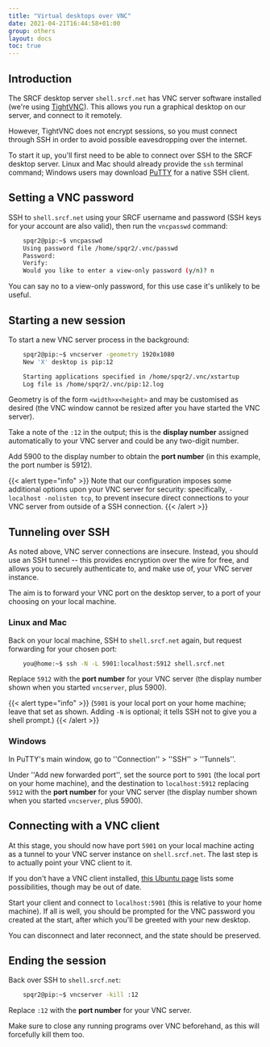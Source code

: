 ```yaml
---
title: "Virtual desktops over VNC"
date: 2021-04-21T16:44:58+01:00
group: others
layout: docs
toc: true
---
```


## Introduction

The SRCF desktop server `shell.srcf.net` has VNC server software
installed (we're using [TightVNC](https://www.tightvnc.com)). This
allows you run a graphical desktop on our server, and connect to it
remotely.

However, TightVNC does not encrypt sessions, so you must connect through
SSH in order to avoid possible eavesdropping over the internet.

To start it up, you'll first need to be able to connect over SSH to the
SRCF desktop server. Linux and Mac should already provide the `ssh`
terminal command; Windows users may download
[PuTTY](https://www.chiark.greenend.org.uk/~sgtatham/putty/) for a
native SSH client.

## Setting a VNC password

SSH to `shell.srcf.net` using your SRCF username and password (SSH keys
for your account are also valid), then run the `vncpasswd` command:

```bash
    spqr2@pip:~$ vncpasswd
    Using password file /home/spqr2/.vnc/passwd
    Password:
    Verify:
    Would you like to enter a view-only password (y/n)? n
```

You can say no to a view-only password, for this use case it's unlikely
to be useful.

## Starting a new session

To start a new VNC server process in the background:

```bash
    spqr2@pip:~$ vncserver -geometry 1920x1080
    New 'X' desktop is pip:12

    Starting applications specified in /home/spqr2/.vnc/xstartup
    Log file is /home/spqr2/.vnc/pip:12.log
```

Geometry is of the form `<width>x<height>` and may be customised as
desired (the VNC window cannot be resized after you have started the VNC
server).

Take a note of the `:12` in the output; this is the **display number**
assigned automatically to your VNC server and could be any two-digit
number.

Add 5900 to the display number to obtain the **port number** (in this
example, the port number is 5912).

{{< alert type="info" >}}
Note that our configuration imposes some additional options upon your
VNC server for security: specifically, `-localhost -nolisten tcp`, to
prevent insecure direct connections to your VNC server from outside of a
SSH connection.
{{<  /alert >}}

## Tunneling over SSH

As noted above, VNC server connections are insecure. Instead, you should
use an SSH tunnel -- this provides encryption over the wire for free,
and allows you to securely authenticate to, and make use of, your VNC
server instance.

The aim is to forward your VNC port on the desktop server, to a port of
your choosing on your local machine.

### Linux and Mac

Back on your local machine, SSH to `shell.srcf.net` again, but request
forwarding for your chosen port:

```bash
    you@home:~$ ssh -N -L 5901:localhost:5912 shell.srcf.net
```

Replace `5912` with the **port number** for your VNC server (the display
number shown when you started `vncserver`, plus 5900).

{{< alert type="info" >}}
(`5901` is your local port on your home machine; leave that set as
shown. Adding `-N` is optional; it tells SSH not to give you a shell
prompt.)
{{<  /alert >}}

### Windows

In PuTTY's main window, go to ''Connection'' \> ''SSH'' \>
''Tunnels''.

Under ''Add new forwarded port'', set the source port to `5901` (the
local port on your home machine), and the destination to
`localhost:5912` replacing `5912` with the **port number** for your VNC
server (the display number shown when you started `vncserver`, plus
5900).

## Connecting with a VNC client

At this stage, you should now have port `5901` on your local machine
acting as a tunnel to your VNC server instance on `shell.srcf.net`. The
last step is to actually point your VNC client to it.

If you don't have a VNC client installed, [this Ubuntu
page](https://help.ubuntu.com/community/VNC/Clients) lists some
possibilities, though may be out of date.

Start your client and connect to `localhost:5901` (this is relative to
your home machine). If all is well, you should be prompted for the VNC
password you created at the start, after which you'll be greeted with
your new desktop.

You can disconnect and later reconnect, and the state should be
preserved.

## Ending the session

Back over SSH to `shell.srcf.net`:

```bash
    spqr2@pip:~$ vncserver -kill :12
```

Replace `:12` with the **port number** for your VNC server.

Make sure to close any running programs over VNC beforehand, as this
will forcefully kill them too.
